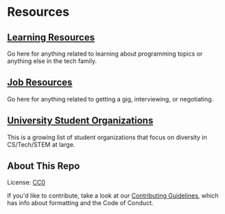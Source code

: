 # Resources

## [Learning Resources](learning_resources.md)

Go here for anything related to learning about programming topics or anything
else in the tech family.

## [Job Resources](job_resources.md)

Go here for anything related to getting a gig, interviewing, or negotiating.

## [University Student Organizations](University-Student-Organizations.md)

This is a growing list of student organizations that focus on diversity in
CS/Tech/STEM at large.

## About This Repo

License: [CC0](https://creativecommons.org/publicdomain/zero/1.0/)

If you'd like to contribute, take a look at our
[Contributing Guidelines](CONTRIBUTING.md), which has info about formatting and
the Code of Conduct.
